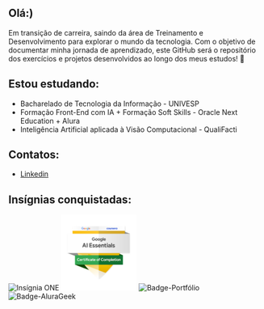 ## Olá:)
Em transição de carreira, saindo da área de Treinamento e Desenvolvimento para explorar o mundo da tecnologia. Com o objetivo de documentar minha jornada de aprendizado, este GitHub será o repositório dos exercícios e projetos desenvolvidos ao longo dos meus estudos! 🚀

## Estou estudando:
- Bacharelado de Tecnologia da Informação - UNIVESP
- Formação Front-End com IA + Formação Soft Skills - Oracle Next Education + Alura
- Inteligência Artificial aplicada à Visão Computacional - QualiFacti

## Contatos:
- [Linkedin](https://www.linkedin.com/in/carol-sousa/)

## Insígnias conquistadas:
<img src="https://github.com/user-attachments/assets/498e52dc-1763-4c11-80af-00521d498aa3" alt="Insígnia ONE" width="150"/> <img src="https://github.com/carolsousah/carolsousah/blob/main/badge%20google-ai-essentials.png?raw=true" alt="Insígnia IA Google" width="150"/> <img src="https://github.com/user-attachments/assets/16113ed8-00c4-4558-9767-9fdec5b9f17a" alt="Badge-Portfólio" width="150" /> <img src="https://github.com/user-attachments/assets/5af8d41f-db21-499d-b98f-6f1b77ac509d" alt="Badge-AluraGeek" width="150" />





